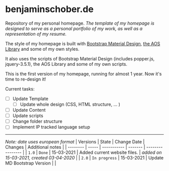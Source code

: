 # benjaminschober.de
Repository of my personal homepage. *The template of my homepage is designed to serve as a personal portfolio of my work, as well as a representation of my resume.*

The style of my homepage is built with [Bootstrap Material Design](https://fezvrasta.github.io/bootstrap-material-design/), [the AOS Library](https://github.com/michalsnik/aos) and some of my own styles.

It also uses the scripts of Bootstrap Material Design (includes popper.js, jquery-3.5.1), the AOS Library and some of my own scripts.

This is the first version of my homepage, running for almost 1 year. Now it's time to re-design it!

Current tasks:
- [ ] Update Template
  - [ ] Update whole design (CSS, HTML structure, ... )
- [ ]  Update Content
- [ ]  Update scripts
- [ ]  Change folder structure
- [ ]  Implement IP tracked language setup

___

*Note: date uses european format*
| Versions | State | Change Date | Changes | Additional notes |
| -------- | ----- | ----------- | ------- | ---------------- |
| `1.0`    | `Done` | 15-03-2021 | Added current website files. | *added on 15-03-2021, created 03-04-2020* |
| `2.0`    | `In progress` | 15-03-2021 | Update MD Bootstrap Version | |
